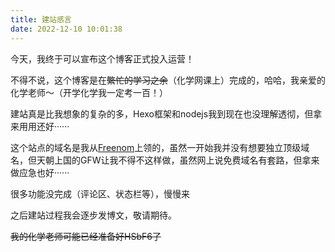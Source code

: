 ```yaml
---
title: 建站感言
date: 2022-12-10 10:01:38
---
```


今天，我终于可以宣布这个博客正式投入运营！

不得不说，这个博客是在~~繁忙的学习之余~~（化学网课上）完成的，哈哈，我亲爱的化学老师～（开学化学我一定考一百！）

建站真是比我想象的复杂的多，Hexo框架和nodejs我到现在也没理解透彻，但拿来用用还好······

这个站点的域名是我从[Freenom](https://www.freenom.com)上领的，虽然一开始我并没有想要独立顶级域名，但天朝上国的GFW让我不得不这样做，虽然网上说免费域名有套路，但拿来做应急也好······

很多功能没完成（评论区、状态栏等），慢慢来

之后建站过程我会逐步发博文，敬请期待。

~~我的化学老师可能已经准备好HSbF6了~~